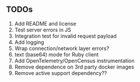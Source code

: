 ## TODOs

1. Add README and license
1. Test server errors in JS
1. Integration test for invalid request payload
1. Add logging
1. Wrap connection/network layer errors?
1. text (base64) mode for Ruby client
1. Add OpenTelemetry/OpenCensus instrumentation
1. Remove dependence on 3rd party docker images
1. Remove active support dependency??
